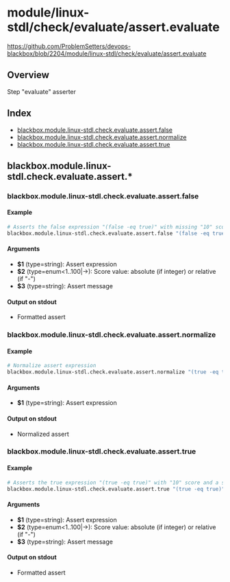 # module/linux-stdl/check/evaluate/assert.evaluate

https://github.com/ProblemSetters/devops-blackbox/blob/2204/module/linux-stdl/check/evaluate/assert.evaluate

## Overview

Step "evaluate" asserter

## Index

* [blackbox.module.linux-stdl.check.evaluate.assert.false](#blackboxmodulelinux-stdlcheckevaluateassertfalse)
* [blackbox.module.linux-stdl.check.evaluate.assert.normalize](#blackboxmodulelinux-stdlcheckevaluateassertnormalize)
* [blackbox.module.linux-stdl.check.evaluate.assert.true](#blackboxmodulelinux-stdlcheckevaluateasserttrue)

## blackbox.module.linux-stdl.check.evaluate.assert.*

### blackbox.module.linux-stdl.check.evaluate.assert.false

#### Example

```bash
# Asserts the false expression "(false -eq true)" with missing "10" score and a specific message that has an argument
blackbox.module.linux-stdl.check.evaluate.assert.false "(false -eq true)" 10 "Assert message with argument '%s'" "argument"
```

#### Arguments

* **$1** (type=string): Assert expression
* **$2** (type=enum<1..100|->): Score value: absolute (if integer) or relative (if "-")
* **$3** (type=string): Assert message

#### Output on stdout

* Formatted assert

### blackbox.module.linux-stdl.check.evaluate.assert.normalize

#### Example

```bash
# Normalize assert expression
blackbox.module.linux-stdl.check.evaluate.assert.normalize "(true -eq true)"
```

#### Arguments

* **$1** (type=string): Assert expression

#### Output on stdout

* Normalized assert

### blackbox.module.linux-stdl.check.evaluate.assert.true

#### Example

```bash
# Asserts the true expression "(true -eq true)" with "10" score and a specific message that has an argument
blackbox.module.linux-stdl.check.evaluate.assert.true "(true -eq true)" 10 "Assert message with argument '%s'" "argument"
```

#### Arguments

* **$1** (type=string): Assert expression
* **$2** (type=enum<1..100|->): Score value: absolute (if integer) or relative (if "-")
* **$3** (type=string): Assert message

#### Output on stdout

* Formatted assert


